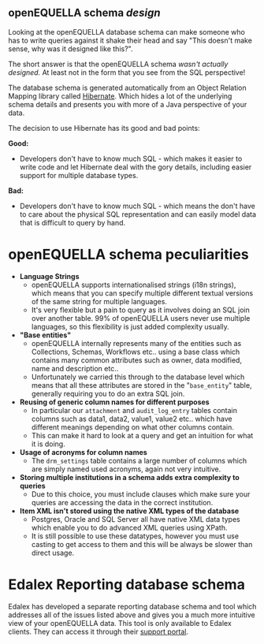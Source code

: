 ## openEQUELLA schema *design*

Looking at the openEQUELLA database schema can make someone who has to write queries against it 
shake their head and say "This doesn't make sense, why was it designed like this?".

The short answer is that the openEQUELLA schema *wasn't actually designed.* At least not in the 
form that you see from the SQL perspective!

The database schema is generated automatically from an Object Relation Mapping library 
called [Hibernate](http://hibernate.org/orm/). Which hides a lot of the underlying schema 
details and presents you with more of a Java perspective of your data.

The decision to use Hibernate has its good and bad points:

**Good:**

-   Developers don't have to know much SQL - which makes it easier to write code and 
let Hibernate deal with the gory details, including easier support for multiple database types.

**Bad:**

-   Developers don't have to know much SQL - which means the don't have to care 
about the physical SQL representation and can easily model data that is difficult to query by hand.

openEQUELLA schema peculiarities
============================

-   **Language Strings**
    -   openEQUELLA supports internationalised strings (i18n strings), which means that you can specify multiple different textual versions of the same string for multiple languages.
    -   It's very flexible but a pain to query as it involves doing an SQL join over another table. 99% of openEQUELLA users never use multiple languages, so this flexibility is just added complexity usually.
-   **"Base entities"**
    -   openEQUELLA internally represents many of the entities such as Collections, Schemas, Workflows etc.. using a base class which contains many common attributes such as owner, data modified, name and description etc..
    -   Unfortunately we carried this through to the database level which means that all these attributes are stored in the "`base_entity`" table, generally requiring you to do an extra SQL join.
-   **Reusing of generic column names for different purposes**
    -   In particular our `attachment` and `audit_log_entry` tables contain columns such as data1, data2, value1, value2 etc.. which have different meanings depending on what other columns contain.
    -   This can make it hard to look at a query and get an intuition for what it is doing.
-   **Usage of acronyms for column names**
    -   The `drm_settings` table contains a large number of columns which are simply named used acronyms, again not very intuitive. 
-   **Storing multiple institutions in a schema adds extra complexity to queries**
    -   Due to this choice, you must include clauses which make sure your queries are accessing the data in the correct institution.
-   **Item XML isn't stored using the native XML types of the database**
    -   Postgres, Oracle and SQL Server all have native XML data types which enable you to do advanced XML queries using XPath.
    -   It is still possible to use these datatypes, however you must use casting to get access to them and this will be always be slower than direct usage.

Edalex Reporting database schema
================================

Edalex has  developed a separate reporting database schema and tool which addresses all of the issues listed above and gives you a much more intuitive view of your openEQUELLA data. This tool is only available to Edalex clients. They can access it through their [support portal](http://support.edalexsolutions.com).

